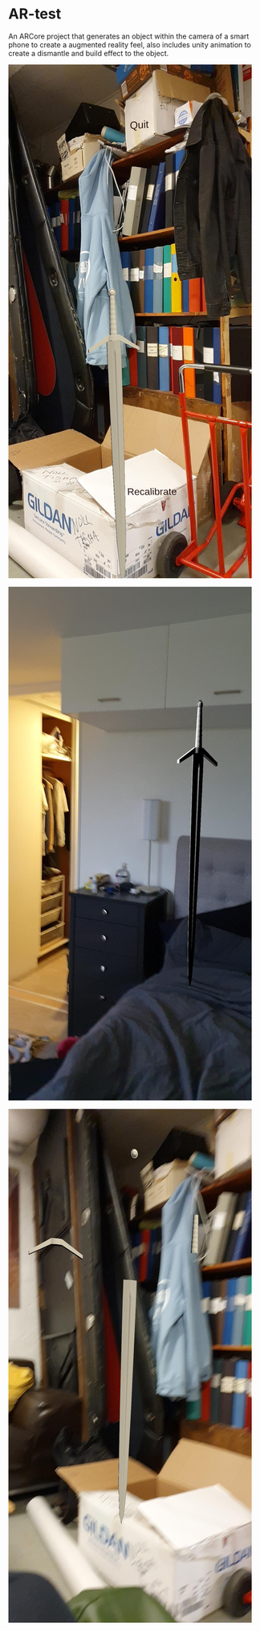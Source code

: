 # AR-test
An ARCore project that generates an object within the camera of a smart phone to create a augmented reality feel, also includes unity animation to create a dismantle and build effect to the object.

![Image1](Images/Image1.png)

![Image2](Images/Image2.png)

![Image3](Images/Image3.png)
